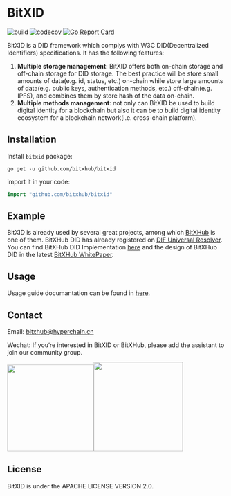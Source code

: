 # BitXID

![build](https://github.com/bitxhub/bitxid/workflows/build/badge.svg)
[![codecov](https://codecov.io/gh/bitxhub/bitxid/branch/master/graph/badge.svg)](https://codecov.io/gh/bitxhub/bitxid)
[![Go Report Card](https://goreportcard.com/badge/github.com/bitxhub/bitxid)](https://goreportcard.com/report/github.com/bitxhub/bitxid)

BitXID is a DID framework which complys with W3C DID(Decentralized Identifiers) specifications. It has the following features:

1. **Multiple storage management**: BitXID offers both on-chain storage and off-chain storage for DID storage. The best practice will be store small amounts of data(e.g. id, status, etc.) on-chain while store large amounts of data(e.g. public keys, authentication methods, etc.) off-chain(e.g. IPFS), and combines them by store hash of the data on-chain.
2. **Multiple methods management**: not only can BitXID be used to build digital identity for a blockchain but also it can be to build digital identity ecosystem for a blockchain network(i.e. cross-chain platform).

## Installation

Install `bitxid` package:

```shell
go get -u github.com/bitxhub/bitxid
```

import it in your code:

```go
import "github.com/bitxhub/bitxid"
```

## Example

BitXID is already used by several great projects, among which [BitXHub](https://github.com/meshplus/bitxhub) is one of them. BitXHub DID has already registered on [DIF Universal Resolver](https://github.com/decentralized-identity/universal-resolver). You can find BitXHub DID Implementation [here](https://github.com/bitxhub/did-method-registry) and the design of BitXHub DID in the latest [BitXHub WhitePaper](https://upload.hyperchain.cn/BitXHub白皮书.pdf).

## Usage

Usage guide documantation can be found in [here](./docs/usage-chn.md).

## Contact

Email: bitxhub@hyperchain.cn

Wechat: If you‘re interested in BitXID or BitXHub, please add the assistant to join our community group.

<img src="https://raw.githubusercontent.com/meshplus/bitxhub/master/docs/wechat.png" width="200" /><img src="https://raw.githubusercontent.com/meshplus/bitxhub/master/docs/official.png" width="206" />

## License

BitXID is under the APACHE LICENSE VERSION 2.0.